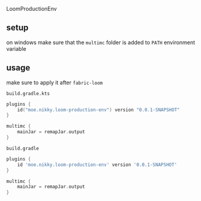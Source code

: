 LoomProductionEnv

## setup

on windows make sure that the `multimc` folder is added to `PATH` environment variable

## usage

make sure to apply it after `fabric-loom`

`build.gradle.kts`
```kotlin
plugins {
    id("moe.nikky.loom-production-env") version "0.0.1-SNAPSHOT"
}

multimc {
    mainJar = remapJar.output
}
```

`build.gradle`
```groovy
plugins {
    id 'moe.nikky.loom-production-env' version '0.0.1-SNAPSHOT'
}

multimc {
    mainJar = remapJar.output
}
```